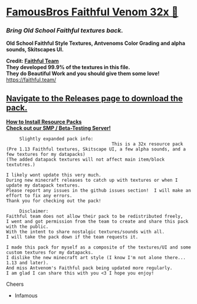 # [FamousBros Faithful Venom 32x 🎥](https://youtube.com/gxeGCGpJq7A)  
### ___Bring Old School Faithful textures back.___

__Old School Faithful Style Textures, Antvenoms Color Grading and alpha sounds, Skitscapes UI.__    

__Credit: [Faithful Team](https://faithful.team/)  
They developed 99.9% of the textures in this file.  
They do Beautiful Work and you should give them some love!__  
https://faithful.team/   

## [Navigate to the Releases page to download the pack.](https://github.com/InfamousMusicify/FamousBros-Faithful-Venom/releases)

__[How to Install Resource Packs](https://youtu.be/gxeGCGpJq7A)__  
__[Check out our SMP / Beta-Testing Server!](https://tinyurl.com/FBSMCForum)__  

~~~  
     Slightly expanded pack info:
                                        This is a 32x resource pack 
(Pre 1.13 Faithful textures, Skitscape UI, a few alpha sounds, and a few textures for my datapacks)  
(The added datapack textures will not affect main item/block textutres.)  

I likely wont update this very much.  
During new minecraft releases to catch up with textures or when I update my datapack textures.  
Please report any issues in the github issues section!  I will make an effort to fix any errors.  
Thank you for checking out the pack!  
~~~
~~~
     Disclaimer:
Faithful team does not allow their pack to be redistributed freely,  
I went and got permission from the team to create and share this pack with the public.  
With the intent to share nostalgic textures/sounds with all.  
I will take the pack down if the team requests it.  
~~~
~~~
I made this pack for myself as a composite of the textures/UI and some custom textures for my datapacks.  
I dislike the new minecraft art style (I know I'm not alone there... 1.13 and later).  
And miss Antvenom's Faithful pack being updated more regularly.  
I am glad I can share this with you <3 I hope you enjoy!  
~~~
Cheers

- Infamous
